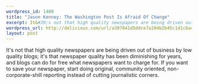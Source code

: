 ```yaml
--- 
wordpress_id: 1400
title: "Jason Kenney: The Washington Post Is Afraid Of Change"
excerpt: It&#39;s not that high quality newspapers are being driven out of business by low quality blogs; it&#39;s that newspaper quality has been diminishing for years, and blogs can do for free what newspapers want to charge for.  If you want to save your newspaper, start doing original, community oriented, non-corporate-shill reporting instead of cutting journalistic corners.
wordpress_url: http://delicious.com/url/a307041d5ddce7a204b2b45c1d1c6a4a#jeremy6d
layout: post
---
```

It&#039;s not that high quality newspapers are being driven out of business by low quality blogs; it&#039;s that newspaper quality has been diminishing for years, and blogs can do for free what newspapers want to charge for.  If you want to save your newspaper, start doing original, community oriented, non-corporate-shill reporting instead of cutting journalistic corners.
